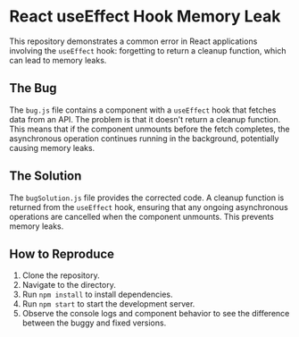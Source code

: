 # React useEffect Hook Memory Leak

This repository demonstrates a common error in React applications involving the `useEffect` hook: forgetting to return a cleanup function, which can lead to memory leaks.

## The Bug
The `bug.js` file contains a component with a `useEffect` hook that fetches data from an API.  The problem is that it doesn't return a cleanup function. This means that if the component unmounts before the fetch completes, the asynchronous operation continues running in the background, potentially causing memory leaks.

## The Solution
The `bugSolution.js` file provides the corrected code.  A cleanup function is returned from the `useEffect` hook, ensuring that any ongoing asynchronous operations are cancelled when the component unmounts. This prevents memory leaks.

## How to Reproduce
1. Clone the repository.
2. Navigate to the directory.
3. Run `npm install` to install dependencies.
4. Run `npm start` to start the development server.
5. Observe the console logs and component behavior to see the difference between the buggy and fixed versions.